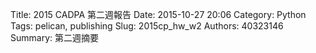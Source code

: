 Title: 2015 CADPA 第二週報告
Date: 2015-10-27 20:06
Category: Python
Tags: pelican, publishing
Slug: 2015cp_hw_w2
Authors: 40323146
Summary: 第二週摘要
